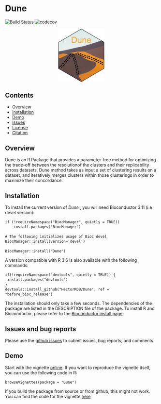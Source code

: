 # Dune

<!-- badges: start -->
  [![Build Status](https://travis-ci.com/HectorRDB/Dune.svg?token=zVqScmB6wvrS9ZJSK57p&branch=before_bioc_release)](https://travis-ci.com/HectorRDB/Dune) [![codecov](https://codecov.io/gh/HectorRDB/Dune/branch/master/graph/badge.svg?token=snxfXtj87B)](https://codecov.io/gh/HectorRDB/Dune)
<!-- badges: end -->

<p align="center">
  <img src="vignettes/logo.png" width="30%"/>
</p>

## Contents

- [Overview](#overview)
- [Installation](#installation)
- [Demo](#demo)
- [Issues](#Issues-and-bug-reports)
- [License](./LICENSE.md)
- [Citation](./inst/CITATION)


## Overview

Dune is an R Package that provides a parameter-free method for optimizing the trade-off between the resolutionof the clusters and their replicability across datasets. Dune  method takes as input a set of clustering results on a dataset, and iteratively merges clusters within those clusterings in order to maximize their concordance.  


## Installation

To install the current version of *Dune* , you will need Bioconductor 3.11 (i.e devel version):

```
if (!requireNamespace("BiocManager", quietly = TRUE))
    install.packages("BiocManager")

# The following initializes usage of Bioc devel
BiocManager::install(version='devel')

BiocManager::install("Dune")
```
A version compatible with R 3.6 is also available with the following commands:

```
if(!requireNamespace("devtools", quietly = TRUE)) {
 install.packages("devtools") 
}
devtools::install_github("HectorRDB/Dune", ref = "before_bioc_release")
```

The installation should only take a few seconds.
The dependencies of the package are listed in the DESCRIPTION file of the package. 
To install R and Bioconductor, please refer to the [Bioconductor install page](https://www.bioconductor.org/install/).

## Issues and bug reports

Please use the [github issues](https://github.com/HectorRDB/Dune/issues) to submit issues, bug reports, and comments.

## Demo 

Start with the vignette [online](https://hectorRDB.github.io/Dune/articles/Dune.html).
If you want to reproduce the vignette itself, you can use the following code in R: 

```
browseVignettes(package = "Dune") 
```

If you build the package from source or from github, this might not work. You can find the code for the vignette [here](./vignettes/Dune.Rmd)
